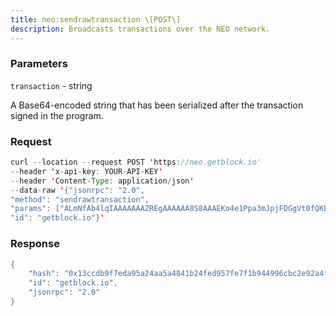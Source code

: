 ```yaml
---
title: neo:sendrawtransaction \[POST\]
description: Broadcasts transactions over the NEO network.
---
```


### Parameters


`transaction` - string

A Base64-encoded string that has been serialized after the transaction
signed in the program.

### Request

``` java
curl --location --request POST 'https://neo.getblock.io' 
--header 'x-api-key: YOUR-API-KEY' 
--header 'Content-Type: application/json' 
--data-raw '{"jsonrpc": "2.0",
"method": "sendrawtransaction",
"params": ["ALmNfAb4lqIAAAAAAAZREgAAAAAA8S8AAAEKo4e1Ppa3mJpjFDGgVt0fQKBC9gEAKQwFd29ybGQRwAwDcHV0DBR9rbALvBGpMrl7cXVBdSsPOC0EmUFifVtSAUIMQACXF48H1VRmI50ievPfC042rJgj7ZQ3Y4ff27abOpeclh+6KpsL6gWfZTAUyFOwdjkA7CWLM3HsovQeDQlI0oopDCEDzqPi+B8a+TUi0p7eTySh8L7erXKTOR0ziA9Uddl4eMkLQZVEDXg="],
"id": "getblock.io"}'
```

###  Response

``` java
{
    "hash": "0x13ccdb9f7eda95a24aa5a4841b24fed957fe7f1b944996cbc2e92a4fa4f1fa73",
    "id": "getblock.io",
    "jsonrpc": "2.0"
}
```


